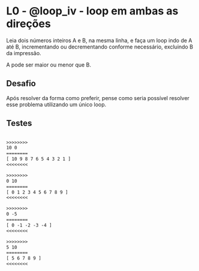 # L0 - @loop_iv - loop em ambas as direções

Leia dois números inteiros A e B, na mesma linha, e faça um loop indo de A até B, incrementando ou decrementando conforme necessário, excluindo B da impressão.

A pode ser maior ou menor que B.

## Desafio

Após resolver da forma como preferir, pense como seria possível resolver esse problema utilizando um único loop.

## Testes

```txt

>>>>>>>>
10 0
========
[ 10 9 8 7 6 5 4 3 2 1 ]
<<<<<<<<

>>>>>>>>
0 10
========
[ 0 1 2 3 4 5 6 7 8 9 ]
<<<<<<<<

>>>>>>>>
0 -5
========
[ 0 -1 -2 -3 -4 ]
<<<<<<<<

>>>>>>>>
5 10
========
[ 5 6 7 8 9 ]
<<<<<<<<


```
